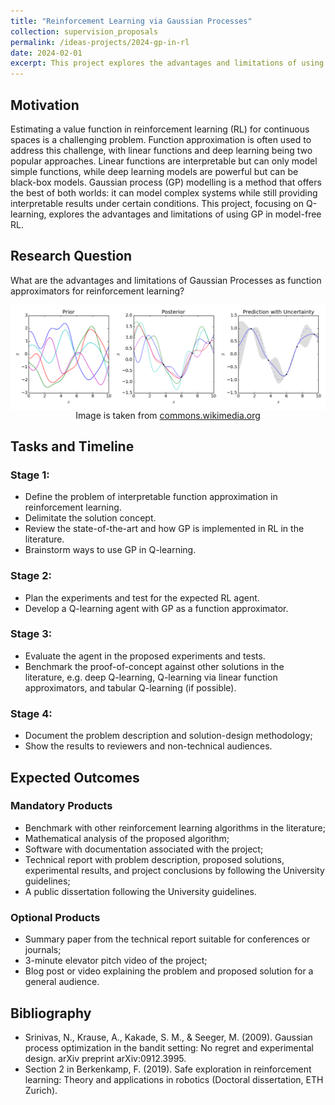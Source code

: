 ```yaml
---
title: "Reinforcement Learning via Gaussian Processes"
collection: supervision_proposals
permalink: /ideas-projects/2024-gp-in-rl
date: 2024-02-01
excerpt: This project explores the advantages and limitations of using Gaussian Process in model-free Reinforcement Learning , focusing on Q-learning.
---
```


## Motivation
Estimating a value function in reinforcement learning (RL) for continuous spaces is a challenging problem. Function approximation is often used to address this challenge, with linear functions and deep learning being two popular approaches. Linear functions are interpretable but can only model simple functions, while deep learning models are powerful but can be black-box models. Gaussian process (GP) modelling is a method that offers the best of both worlds: it can model complex systems while still providing interpretable results under certain conditions. This project, focusing on Q-learning, explores the advantages and limitations of using GP in model-free RL.

## Research Question
What are the advantages and limitations of Gaussian Processes as function approximators for reinforcement learning?

<div style="text-align: center;">
    <img src="/images/Gaussian_Process.png"
        alt="Gaussian Process."
        style="display: block; margin-left: auto; margin-right: auto;" />
    <figcaption>Image is taken from <a href="https://commons.wikimedia.org/wiki/File:Gaussian_Process_Regression.png">commons.wikimedia.org</a></figcaption>
</div>

## Tasks and Timeline

### Stage 1:
* Define the problem of interpretable function approximation in reinforcement learning.
* Delimitate the solution concept.
* Review the state-of-the-art and how GP is implemented in RL in the literature.
* Brainstorm ways to use GP in Q-learning.

### Stage 2:
* Plan the experiments and test for the expected RL agent.
* Develop a Q-learning agent with GP as a function approximator.

### Stage 3: 
* Evaluate the agent in the proposed experiments and tests.
* Benchmark the proof-of-concept against other solutions in the literature, e.g. deep Q-learning, Q-learning via linear function approximators, and tabular Q-learning (if possible).

### Stage 4: 
* Document the problem description and solution-design methodology;
* Show the results to reviewers and non-technical audiences.

## Expected Outcomes

### Mandatory Products
* Benchmark with other reinforcement learning algorithms in the literature;
* Mathematical analysis of the proposed algorithm;
* Software with documentation associated with the project;
* Technical report with problem description, proposed solutions, experimental results, and project conclusions by following the University guidelines;
* A public dissertation following the University guidelines.

### Optional Products
* Summary paper from the technical report suitable for conferences or journals;
* 3-minute elevator pitch video of the project;
* Blog post or video explaining the problem and proposed solution for a general audience.

## Bibliography
* Srinivas, N., Krause, A., Kakade, S. M., & Seeger, M. (2009). Gaussian process optimization in the bandit setting: No regret and experimental design. arXiv preprint arXiv:0912.3995.
* Section 2 in Berkenkamp, F. (2019). Safe exploration in reinforcement learning: Theory and applications in robotics (Doctoral dissertation, ETH Zurich).